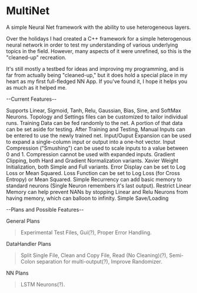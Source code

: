# MultiNet
A simple Neural Net framework with the ability to use heterogeneous layers. 

Over the holidays I had created a C++ framework for a simple 
heterogenous neural network in order to test my understanding of various underlying topics
in the field. However, many aspects of it were unrefined, so this is the "cleaned-up" recreation.

It's still mostly a testbed for ideas and improving my programming, and is far from actually being "cleaned-up," but it does hold a special place in my heart as my first full-fledged NN App. 
If you've found it, I hope it helps you as much as it helped me.

--Current Features--

Supports Linear, Sigmoid, Tanh, Relu, Gaussian, Bias, Sine, and SoftMax Neurons. 
Topology and Settings files can be customized to tailor individual runs. 
Training Data can be fed randomly to the net. A portion of that data can be set aside for testing. 
After Training and Testing, Manual Inputs can be entered to use the newly trained net. 
Input/Ouput Expansion can be used to expand a single-column input or output into a one-hot vector. 
Input Compression ("Smushing") can be used to scale inputs to a value between 0 and 1. Compression cannot be used with expanded inputs. 
Gradient Clipping, both Hard and Gradient Normalization variants.
Xavier Weight Initialization, both Simple and Full variants. 
Error Display can be set to Log Loss or Mean Squared. 
Loss Function can be set to Log Loss (for Cross Entropy) or Mean Squared. 
Simple Recurrency can add basic memory to standard neurons (Single Neuron remembers it's last output). 
Restrict Linear Memory can help prevent NANs by stopping Linear and Relu Neurons from having memory, which can balloon to infinity. 
Simple Save/Loading

--Plans and Possible Features--

General Plans
>Experimental Test Files, 
>Gui(?), 
>Proper Error Handling.

DataHandler Plans
>Split Single File, 
>Clean and Copy File, Read (No Cleaning)(?), 
>Semi-Colon separation for multi-output(?), 
>Improve Randomizer.

NN Plans
>LSTM Neurons(?).

